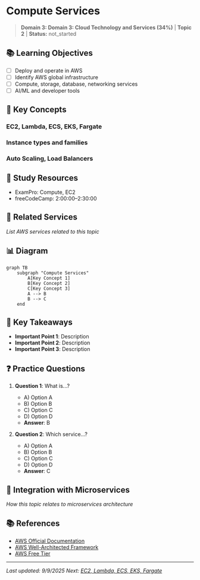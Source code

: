 # Compute Services

> **Domain 3: Domain 3: Cloud Technology and Services (34%)** | **Topic 2** | **Status:** not_started

## 📚 Learning Objectives

- [ ] Deploy and operate in AWS
- [ ] Identify AWS global infrastructure
- [ ] Compute, storage, database, networking services
- [ ] AI/ML and developer tools

## 🎯 Key Concepts

### EC2, Lambda, ECS, EKS, Fargate

### Instance types and families

### Auto Scaling, Load Balancers

## 📖 Study Resources

- ExamPro: Compute, EC2
- freeCodeCamp: 2:00:00–2:30:00

## 🔗 Related Services

*List AWS services related to this topic*

## 📊 Diagram

```mermaid
graph TB
    subgraph "Compute Services"
        A[Key Concept 1]
        B[Key Concept 2]
        C[Key Concept 3]
        A --> B
        B --> C
    end
```

## 🧠 Key Takeaways

- **Important Point 1**: Description
- **Important Point 2**: Description
- **Important Point 3**: Description

## ❓ Practice Questions

1. **Question 1**: What is...?
   - A) Option A
   - B) Option B
   - C) Option C
   - D) Option D
   - **Answer**: B

2. **Question 2**: Which service...?
   - A) Option A
   - B) Option B
   - C) Option C
   - D) Option D
   - **Answer**: C

## 🔗 Integration with Microservices

*How this topic relates to microservices architecture*

## 📚 References

- [AWS Official Documentation](https://docs.aws.amazon.com/)
- [AWS Well-Architected Framework](https://aws.amazon.com/architecture/well-architected/)
- [AWS Free Tier](https://aws.amazon.com/free/)

---

*Last updated: 9/9/2025*
*Next: [EC2, Lambda, ECS, EKS, Fargate](./storage.md)*
